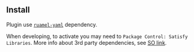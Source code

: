 
## Install

Plugin use [`ruamel-yaml`](https://packagecontrol.github.io) dependency.  

When developing, to activate you may need to `Package Control: Satisfy Libraries`. More info about 3rd party dependencies, see [SO link](https://stackoverflow.com/questions/61196270/how-to-properly-use-3rd-party-dependencies-with-sublime-text-plugins).  

